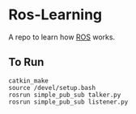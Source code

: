 # Ros-Learning

A repo to learn how [ROS](https://www.ros.org/) works. 

## To Run 

```
catkin_make
source /devel/setup.bash
rosrun simple_pub_sub talker.py
rosrun simple_pub_sub listener.py
```
